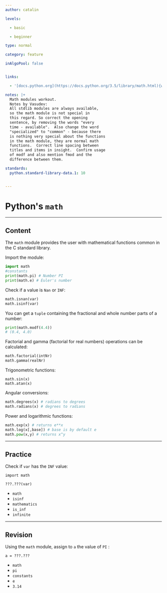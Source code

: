 ```yaml
---
author: catalin

levels:

  - basic

  - beginner

type: normal

category: feature

inAlgoPool: false


links:

  - '[docs.python.org](https://docs.python.org/3.5/library/math.html){website}'

notes: |+
  Math modules workout.
  Notes by Vasudev:
  All stdlib modules are always available,
  so the math module is not special in
  this regard. So correct the opening
  sentence, by removing the words "every
  time - available".  Also change the word
  "specialized" to "common" - because there
  is nothing very special about the functions
  in the math module, they are normal math
  functions.  Correct line spacing between
  titles and items in insight.  Confirm usage
  of modf and also mention fmod and the
  difference between them.

standards:
  python.standard-library-data.1: 10


---
```


# Python's `math`

---
## Content

The `math` module provides the user with mathematical functions common in the C standard library.

Import the module:
```python
import math
#constants
print(math.pi) # Number PI
print(math.e) # Euler's number
```

Check if a value is `Nan` or `INF`:
```python
math.isnan(var)
math.isinf(var)

```

You can get a `tuple` containing the fractional and whole number parts of a number:
```python
print(math.modf(4.4))
# (0.4, 4.0)
```
Factorial and gamma (factorial for real numbers) operations can be calculated:
```python
math.factorial(intNr)
math.gamma(realNr)

```

Trigonometric functions:
```pyton
math.sin(x)
math.atan(x)
```
Angular conversions:
```python
math.degrees(x) # radians to degrees
math.radians(x) # degrees to radians
```

Power and logarithmic functions:
```python
math.exp(x) # returns e**x
math.log(x[,base]) # base is by default e
math.pow(x,y) # returns x^y
```

---
## Practice

Check if `var` has the `INF` value:
```
import math

???.???(var)
```


* `math`
* `isinf`
* `mathematics`
* `is_inf`
* `infinite`

---
## Revision

Using the `math`  module, assign to `a` the value of `PI` :
```
a = ???.???
```


* `math`
* `pi`
* `constants`
* `e`
* `3.14`
 
